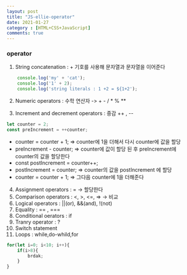 ```yaml
---
layout: post
title: "JS-ellie-operator"
date: 2021-01-27
category : [HTML+CSS+JavaScript]
comments: true
---
```


### operator

1. String concatenation : + 기호를 사용해 문자열과 문자열을 이어준다
```JavaScript
    console.log('my' + 'cat');
    console.log('1' + 2);
    console.log('string literals : 1 +2 = ${1+2');
```

2. Numeric operators : 수학 연산자 -> + - / * % **

3. Increment and decrement operators : 중감  ++ , --
```JavaScript
let counter = 2;
const preIncrement = ++counter;
```
- counter = counter + 1; => counter에 1을 더해서 다시 counter에 값을 할당
- preIncrement - counter; => counter에 값이 할당 된 후 preIncrement에 counter의 값을 할당한다
- const postIncrement = counter++;
- postIncrement = counter; => counter의 값을 postIncrement 에 할당
- counter = counter + 1; => 그다음 counter에 1을 더해준다

4. Assignment operators : = -> 할당한다
5. Comparison operators : <, >, <=, => -> 비교 
6. Logical operators : ||(or), &&(and), !(not) 
7. Equality : == , ===
8. Conditional oerators : if
9. Tranry operator : ?
10. Switch statement
11. Loops : while,do-whild,for

```JavaScript
for(let i=0; i<10; i++){
    if(i>8){
        brdak;
    }
}
```